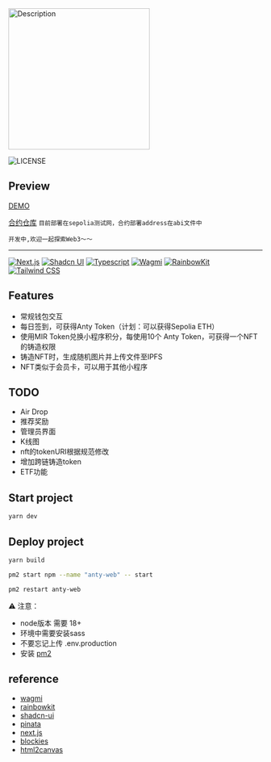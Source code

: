 

<img src="https://raw.githubusercontent.com/BYicon/mirc-web/refs/heads/main/public/images/logo.png" alt="Description" width="280"/>

![LICENSE](https://img.shields.io/badge/license-MIT-green)

## Preview
[DEMO](https://ioby.cn/)

[合约仓库](https://github.com/BYicon/anty-coin)
`目前部署在sepolia测试网，合约部署address在abi文件中`

`开发中,欢迎一起探索Web3～～  `
<hr />

 [![Next.js](https://img.shields.io/badge/Next.js-blue)](https://nextjs.org) [![Shadcn UI](https://img.shields.io/badge/Shadcn%20UI-blue)](https://ui.shadcn.com) [![Typescript](https://img.shields.io/badge/Typescript-blue)](https://www.typescriptlang.org)  [![Wagmi](https://img.shields.io/badge/Wagmi-red)](https://wagmi.sh)  [![RainbowKit](https://img.shields.io/badge/RainbowKit-orange)](https://www.rainbowkit.com) [![Tailwind CSS](https://img.shields.io/badge/Tailwind%20CSS-green)](https://tailwindcss.com)

## Features
- 常规钱包交互
- 每日签到，可获得Anty Token（计划：可以获得Sepolia ETH）
- 使用MIR Token兑换小程序积分，每使用10个 Anty Token，可获得一个NFT的铸造权限
- 铸造NFT时，生成随机图片并上传文件至IPFS
- NFT类似于会员卡，可以用于其他小程序

## TODO
- Air Drop
- 推荐奖励
- 管理员界面
- K线图
- nft的tokenURI根据规范修改
- 增加跨链铸造token
- ETF功能



## Start project
```bash
yarn dev
```

## Deploy project

```bash
yarn build
```

```bash
pm2 start npm --name "anty-web" -- start
```


```bash
pm2 restart anty-web
```


⚠️ 注意：
- node版本 需要 18+
- 环境中需要安装sass
- 不要忘记上传 .env.production
- 安装 [pm2](https://pm2.keymetrics.io/)


## reference
- [wagmi](https://wagmi.sh)
- [rainbowkit](https://www.rainbowkit.com)
- [shadcn-ui](https://ui.shadcn.com)
- [pinata](https://pinata.cloud/)
- [next.js](https://nextjs.org)
- [blockies](https://github.com/download13/blockies)
- [html2canvas](https://html2canvas.hertzen.com/)
